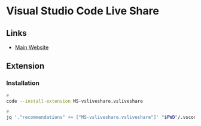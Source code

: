 # Visual Studio Code Live Share

<!--
https://code.visualstudio.com/learn/collaboration/live-share
-->

## Links

- [Main Website](https://visualstudio.microsoft.com/services/live-share/)

## Extension

### Installation

```sh
#
code --install-extension MS-vsliveshare.vsliveshare

#
jq '."recommendations" += ["MS-vsliveshare.vsliveshare"]' "$PWD"/.vscode/extensions.json | sponge "$PWD"/.vscode/extensions.json
```
